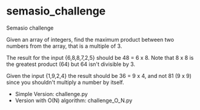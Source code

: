 # semasio_challenge
Semasio challenge

Given an array of integers, find the maximum product between two numbers from the array, that is a multiple of 3.

The result for the input {6,8,8,7,2,5} should be 48 = 6 x 8. Note that 8 x 8 is the greatest product (64) but 64 isn't divisible by 3.

Given the input {1,9,2,4} the result should be  36 = 9 x 4, and not 81 (9 x 9) since you shouldn't multiply a number by itself.


- Simple Version: challenge.py
- Version with O(N) algorithm: challenge_O_N.py
